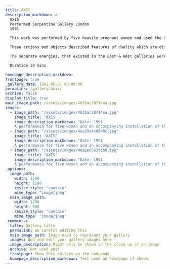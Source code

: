```yaml
---
title: AXIS
description_markdown: >-
  AXIS  
  Performed Serpentine Gallery London  
  1991  

  This work was performed by five heavily pregnant women and used the Serpentine Gallery as a physical instrument.  The women performed in the West Gallery, silently revealing the movements & gestures they used as active birth preparation for the birth of their babies. In contrast, in the East Gallery the audience were confronted by regimented rows of stripped, illuminated globes, a forlorn and pessimistic image.  

  These actions and objects described features of duality which are differentiated and reunited, coagulated and dissolved in the process of living.  

  The separate energies, that existed in the East & West galleries were in counterpoise, using the audience moving between the two as a fulcrum point.  

  Duration 30 mins

homepage_description_markdown: 
frontpage: true
_gallery_date: 1991-05-01 00:00:00
permalink: /gallery/axis/
archive: false
display_title: true
main_image_path: /assets/images/4635ac38714ea.jpg
images:
  - image_path: "/assets/images/4635ac38714ea.jpg"
    image_title: "AXIS"
    image_description_markdown: "Date: 1991  
    A performance for five women and an accompanying installation of thirty stripped, illuminated globes."
  - image_path: "/assets/images/4ea29e4c0040c.jpg"
    image_title: "AXIS"
    image_description_markdown: "Date: 1991  
    A performance for five women and an accompanying installation of thirty stripped, illuminated globes."
  - image_path: "/assets/images/4ea2e856391b0.jpg"
    image_title: "AXIS"
    image_description_markdown: "Date: 1991  
    A performance for five women and an accompanying installation of thirty stripped, illuminated globes."
_options:
  image_path:
    width: 1200
    height: 1200
    resize_style: "contain"
    mime_type: "image/jpeg"
  main_image_path:
    width: 1200
    height: 800
    resize_style: "contain"
    mime_type: "image/jpeg"
_comments:
  title: Gallery title
  permalink: Be careful editing this
  main_image_path: Image used to represent your gallery
  images: Add and edit your gallery images here
  image_description: Might only be shown in the close up of an image
  archive: Not used yet!
  frontpage: Show this gallery on the homepage
  homepage_description_markdown: Text used on homepage if shown
---
```



